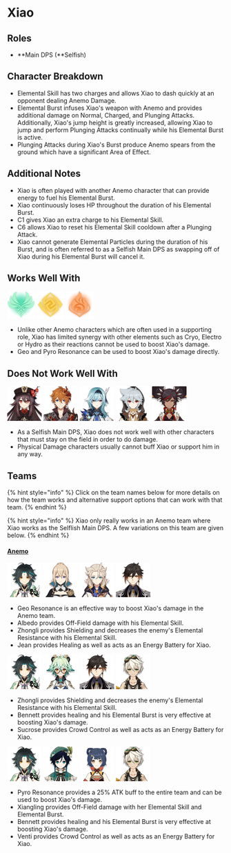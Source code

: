 # Xiao

## Roles

* **Main DPS \(**Selfish\)

## Character Breakdown

* Elemental Skill has two charges and allows Xiao to dash quickly at an opponent dealing Anemo Damage.
* Elemental Burst infuses Xiao's weapon with Anemo and provides additional damage on Normal, Charged, and Plunging Attacks. Additionally, Xiao's jump height is greatly increased, allowing Xiao to jump and perform Plunging Attacks continually while his Elemental Burst is active.
* Plunging Attacks during Xiao's Burst produce Anemo spears from the ground which have a significant Area of Effect.

## **Additional Notes**

* Xiao is often played with another Anemo character that can provide energy to fuel his Elemental Burst.
* Xiao continuously loses HP throughout the duration of his Elemental Burst.
* C1 gives Xiao an extra charge to his Elemental Skill.
* C6 allows Xiao to reset his Elemental Skill cooldown after a Plunging Attack.
* Xiao cannot generate Elemental Particles during the duration of his Burst, and is often referred to as a Selfish Main DPS as swapping off of Xiao during his Elemental Burst will cancel it.

## Works Well With

  ![](../../.gitbook/assets/element_anemo.webp)   ![](../../.gitbook/assets/element_geo.webp) ![](../../.gitbook/assets/element_pyro.webp) 

* Unlike other Anemo characters which are often used in a supporting role, Xiao has limited synergy with other elements such as Cryo, Electro or Hydro as their reactions cannot be used to boost Xiao's damage.
* Geo and Pyro Resonance can be used to boost Xiao's damage directly.

## Does Not Work Well With

 ![](../../.gitbook/assets/ui_avataricon_hutao.png) ![](../../.gitbook/assets/ui_avataricon_tartaglia.png) ![](../../.gitbook/assets/ui_avataricon_eula.png) ![](../../.gitbook/assets/ui_avataricon_razor.png) ![](../../.gitbook/assets/ui_avataricon_xinyan.png) 

* As a Selfish Main DPS, Xiao does not work well with other characters that must stay on the field in order to do damage.
* Physical Damage characters usually cannot buff Xiao or support him in any way.

## Teams

{% hint style="info" %}
Click on the team names below for more details on how the team works and alternative support options that can work with that team.
{% endhint %}

{% hint style="info" %}
Xiao only really works in an Anemo team where Xiao works as the Selflish Main DPS. A few variations on this team are given below.
{% endhint %}

#### [Anemo](./)

![](../../.gitbook/assets/ui_avataricon_xiao.png) ![](../../.gitbook/assets/ui_avataricon_jean.png) ![](../../.gitbook/assets/ui_avataricon_albedo.png) ![](../../.gitbook/assets/ui_avataricon_zhongli.png) 

* Geo Resonance is an effective way to boost Xiao's damage in the Anemo team.
* Albedo provides Off-Field damage with his Elemental Skill.
* Zhongli provides Shielding and decreases the enemy's Elemental Resistance with his Elemental Skill.
* Jean provides Healing as well as acts as an Energy Battery for Xiao.

![](../../.gitbook/assets/ui_avataricon_xiao.png) ![](../../.gitbook/assets/ui_avataricon_sucrose.png) ![](../../.gitbook/assets/ui_avataricon_zhongli.png) ![](../../.gitbook/assets/ui_avataricon_bennett.png) 

* Zhongli provides Shielding and decreases the enemy's Elemental Resistance with his Elemental Skill.
* Bennett provides healing and his Elemental Burst is very effective at boosting Xiao's damage.
* Sucrose provides Crowd Control as well as acts as an Energy Battery for Xiao.

![](../../.gitbook/assets/ui_avataricon_xiao.png) ![](../../.gitbook/assets/ui_avataricon_venti.png) ![](../../.gitbook/assets/ui_avataricon_xiangling.png) ![](../../.gitbook/assets/ui_avataricon_bennett.png) 

* Pyro Resonance provides a 25% ATK buff to the entire team and can be used to boost Xiao's damage.
* Xiangling provides Off-Field damage with her Elemental Skill and Elemental Burst.
* Bennett provides healing and his Elemental Burst is very effective at boosting Xiao's damage.
* Venti provides Crowd Control as well as acts as an Energy Battery for Xiao.


